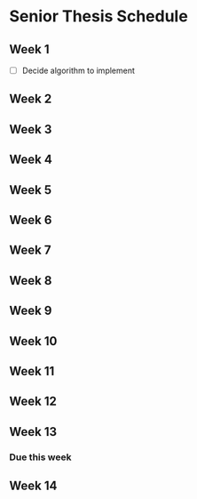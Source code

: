 # Senior Thesis Schedule

## Week 1

- [ ] Decide algorithm to implement

## Week 2

## Week 3

## Week 4

## Week 5

## Week 6

## Week 7

## Week 8

## Week 9

## Week 10

## Week 11

## Week 12

## Week 13

### Due this week

## Week 14
